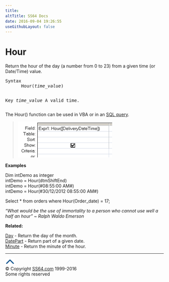 ```yaml
---
title:
altTitle: SS64 Docs
date: 2016-09-04 19:26:55
useGithubLayout: false
---
```

<!-- #BeginLibraryItem "/Library/head_access.lbi" --><!-- #EndLibraryItem --><h1>Hour</h1>
<p>  Return the hour of the day (a number from 0 to 23) from a given time (or Date/Time) value.</p>
<pre>Syntax
      Hour(<i>time_value</i>)

Key
   <i>time_value</i>  A valid time.</pre>
<p>The Hour() function can be used in VBA or in an <a href="syntax-functions.html">SQL query</a>.</p>
<blockquote>
<p><img src="hour.png" width="300" height="114" alt="hour"></p>
</blockquote>
<p> <b>Examples</b></p>
<p class="code">Dim intDemo as integer<br>
intDemo = Hour(dtmShiftEnd)<br>
intDemo = Hour(#08:55:00 AM#)<br>
intDemo = Hour(#30/12/2012 08:55:00 AM#)</p>
<p class="code">Select * from orders where Hour(Order_date) = 17; </p>
<p class="quote"><i>“What would be the use of immortality to a person who cannot use well a half an hour” ~ Ralph Waldo Emerson</i></p>
<p><b>Related:</b></p>
<p><a href="day.html">Day</a> - Return the day of the month.<br>
<a href="datepart.html">DatePart</a> - Return part of a given date.<br>
<a href="minute.html">Minute</a> - Return the minute of the hour.</p><!-- #BeginLibraryItem "/Library/foot_access.lbi" --><p>
<!-- access -->

<hr>
<div id="bl" class="footer"><a href="hour.html#"><img src="../images/top.png" width="30" height="22" alt="Back to the Top"></a></div>
<div id="br" class="footer, tagline">© Copyright <a href="http://ss64.com/">SS64.com</a> 1999-2016<br>
Some rights reserved</div><!-- #EndLibraryItem -->

